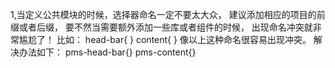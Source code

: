 1,当定义公共模块的时候，选择器命名一定不要太大众，
建议添加相应的项目的前缀或者后缀，
要不然当需要额外添加一些库或者组件的时候，
出现命名冲突就非常尴尬了！
比如：
head-bar{ }
content{ }
像以上这种命名很容易出现冲突。
解决办法如下：
pms-head-bar{}
pms-content{}

